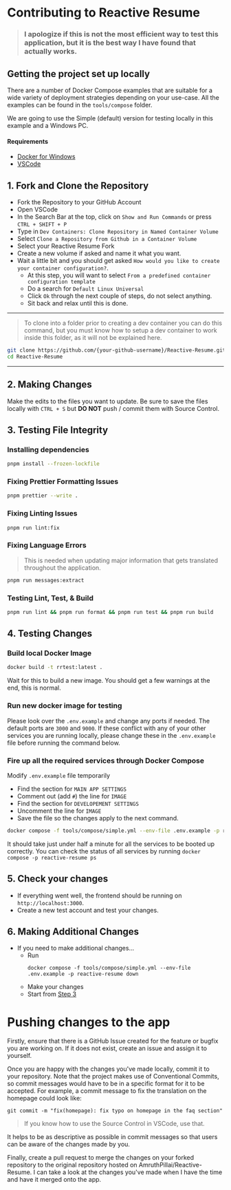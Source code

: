 # Contributing to Reactive Resume

> ### I apologize if this is not the most efficient way to test this application, but it is the best way I have found that actually works.

## Getting the project set up locally

There are a number of Docker Compose examples that are suitable for a wide variety of deployment strategies depending on your use-case. All the examples can be found in the `tools/compose` folder.

We are going to use the Simple (default) version for testing locally in this example and a Windows PC.

#### Requirements

- [Docker for Windows](https://www.docker.com)
- [VSCode](https://code.visualstudio.com/)

## 1. Fork and Clone the Repository

- Fork the Repository to your GitHub Account
- Open VSCode
- In the Search Bar at the top, click on `Show and Run Commands` or press `CTRL + SHIFT + P`
- Type in `Dev Containers: Clone Repository in Named Container Volume`
- Select `Clone a Repository from Github in a Container Volume`
- Select your Reactive Resume Fork
- Create a new volume if asked and name it what you want.
- Wait a little bit and you should get asked `How would you like to create your container configuration?`.
  - At this step, you will want to select `From a predefined container configuration template`
  - Do a search for `Default Linux Universal`
  - Click `Ok` through the next couple of steps, do not select anything.
  - Sit back and relax until this is done.

---

> To clone into a folder prior to creating a dev container you can do this command, but you must know how to setup a dev container to work inside this folder, as it will not be explained here.

```sh
git clone https://github.com/{your-github-username}/Reactive-Resume.git
cd Reactive-Resume
```

---

## 2. Making Changes

Make the edits to the files you want to update. Be sure to save the files locally with `CTRL + S` but **DO NOT** push / commit them with Source Control.

## 3. Testing File Integrity

### Installing dependencies

```sh
pnpm install --frozen-lockfile
```

### Fixing Prettier Formatting Issues

```sh
pnpm prettier --write .
```

### Fixing Linting Issues

```sh
pnpm run lint:fix
```

### Fixing Language Errors

> This is needed when updating major information that gets translated throughout the application.

```sh
pnpm run messages:extract
```

### Testing Lint, Test, & Build

```sh
pnpm run lint && pnpm run format && pnpm run test && pnpm run build
```

## 4. Testing Changes

### Build local Docker Image

```sh
docker build -t rrtest:latest .
```

Wait for this to build a new image. You should get a few warnings at the end, this is normal.

### Run new docker image for testing

Please look over the `.env.example` and change any ports if needed. The default ports are `3000` and `9000`. If these conflict with any of your other services you are running locally, please change these in the `.env.example` file before running the command below.

### Fire up all the required services through Docker Compose

Modify `.env.example` file temporarily

- Find the section for `MAIN APP SETTINGS`
- Comment out (add `#`) the line for `IMAGE`
- Find the section for `DEVELOPEMENT SETTINGS`
- Uncomment the line for `IMAGE`
- Save the file so the changes apply to the next command.

```sh
docker compose -f tools/compose/simple.yml --env-file .env.example -p reactive-resume up -d
```

It should take just under half a minute for all the services to be booted up correctly. You can check the status of all services by running `docker compose -p reactive-resume ps`

## 5. Check your changes

- If everything went well, the frontend should be running on `http://localhost:3000`.
- Create a new test account and test your changes.

## 6. Making Additional Changes

- If you need to make additional changes...
  - Run
    ```
    docker compose -f tools/compose/simple.yml --env-file .env.example -p reactive-resume down
    ```
  - Make your changes
  - Start from [Step 3](#3-testing-file-integrity)

# Pushing changes to the app

Firstly, ensure that there is a GitHub Issue created for the feature or bugfix you are working on. If it does not exist, create an issue and assign it to yourself.

Once you are happy with the changes you've made locally, commit it to your repository. Note that the project makes use of Conventional Commits, so commit messages would have to be in a specific format for it to be accepted. For example, a commit message to fix the translation on the homepage could look like:

```
git commit -m "fix(homepage): fix typo on homepage in the faq section"
```

> If you know how to use the Source Control in VSCode, use that.

It helps to be as descriptive as possible in commit messages so that users can be aware of the changes made by you.

Finally, create a pull request to merge the changes on your forked repository to the original repository hosted on AmruthPillai/Reactive-Resume. I can take a look at the changes you've made when I have the time and have it merged onto the app.
